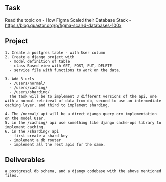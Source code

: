## Task
Read the topic on - How Figma Scaled their Database Stack - https://blog.quastor.org/p/figma-scaled-databases-100x

## Project
```
1. Create a postgres table - with User column
2. Create a django project with
  - model definition of table
  - class Based view with GET, POST, PUT, DELETE
  - service file with functions to work on the data.

3. Add 3 urls 
  - /users/normal/
  - /users/caching/
  - /users/sharding/
  The task will be to implement 3 different versions of the api, one with a normal retrieval of data from db, second to use an intermediate caching layer, and third to implement sharding.

4. The /normal/ api will be a direct django query orm implementation on the model User.
5. in the /caching/ api use something like django cache-ops library to implement caching.
6. in the /sharding/ api
  - first create a shard key
  - implement a db router
  - implement all the rest apis for the same.
```

## Deliverables
```
a postgresql db schema, and a django codebase with the above mentioned files.
```

